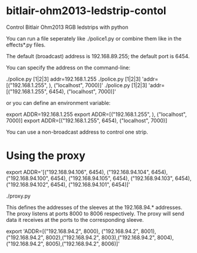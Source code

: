 bitlair-ohm2013-ledstrip-contol
===============================

Control Bitlair Ohm2013 RGB ledstrips with python

You can run a file seperately like ./police1.py or combine them like in the 
effects*.py files.

The default (broadcast) address is 192.168.89.255; the default port is 6454.

You can specify the address on the command-line:

./police.py [1|2|3] addr=192.168.1.255
./police.py [1|2|3] 'addr=[("192.168.1.255", ), ("localhost", 7000)]'
./police.py [1|2|3] 'addr=[("192.168.1.255", 6454), ("localhost", 7000)]'

or you can define an environment variable:

export ADDR=192.168.1.255
export ADDR=[("192.168.1.255", ), ("localhost", 7000)]
export ADDR=[("192.168.1.255", 6454), ("localhost", 7000)]

You can use a non-broadcast address to control one strip.


Using the proxy
===============
export ADDR='[("192.168.94.106", 6454), ("192.168.94.104", 6454), ("192.168.94.100", 6454), ("192.168.94.105", 6454), ("192.168.94.103", 6454), ("192.168.94.102", 6454), ("192.168.94.101", 6454)]'

./proxy.py

This defines the addresses of the sleeves at the 192.168.94.* addresses. The
proxy listens at ports 8000 to 8006 respectively. The proxy will send data it 
receives at the ports to the corresponding sleeve.

export 'ADDR=[("192.168.94.2", 8000), ("192.168.94.2", 8001),("192.168.94.2", 8002),("192.168.94.2", 8003),("192.168.94.2", 8004),("192.168.94.2", 8005),("192.168.94.2", 8006)]'



